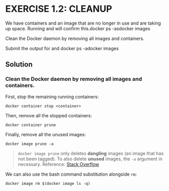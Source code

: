 # EXERCISE 1.2: CLEANUP

We have containers and an image that are no longer in use and are taking up space. Running and will confirm this.docker ps -asdocker images

Clean the Docker daemon by removing all images and containers.

Submit the output for and docker ps -adocker images

## Solution

### Clean the Docker daemon by removing all images and containers.

First, stop the remaining running containers:

`docker container stop <container>`

Then, remove all the stopped containers:

`docker container prune`

Finally, remove all the unused images:

`docker image prune -a`

> `docker image prune` only deletes **dangling** images (an image that has not been tagged). To also delete **unused** images, the `-a` argument in necessary. Reference: [Stack Overflow](https://stackoverflow.com/a/72965911/19109739)

We can also use the bash command substitution alongside `rm`:

`docker image rm $(docker image ls -q)`
